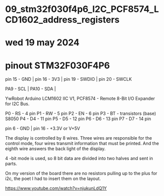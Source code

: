 # 09_stm32f030f4p6_I2C_PCF8574_LCD1602_address_registers
# wed 19 may 2024

# pinout STM32F030F4P6 
pin 15 - GND | 
pin 16 - 3V3 | 
pin 19 - SWDIO | 
pin 20 - SWCLK 

PA9  - SCL | 
PA10 - SDA | 

YwRobot Arduino LCM1602 IIC V1,
PCF8574 - Remote 8-Bit I/O Expander for I2C Bus. 

P0 - RS - 4  pin 
P1 - RW - 5  pin 
P2 - EN - 6  pin 
P3 - BT - transistors (base) S8050 
P4 - D4 - 11 pin 
P5 - D5 - 12 pin 
P6 - D6 - 13 pin 
P7 - D7 - 14 pin 

pin 6 - GND | pin 16 - +3.3V or V+5V

The display is controlled by 8 wires. Three wires are responsible for the control mode, four wires transmit information that must be printed. And the eighth wire answers the back light of the display.

4 -bit mode is used, so 8 bit data are divided into two halves and sent in parts.

On my version of the board there are no resistors pulling up to the plus for i2c, the poet I had to insert them on the layout.

https://www.youtube.com/watch?v=njukunLdQ1Y
